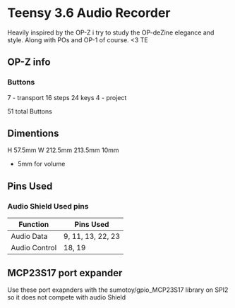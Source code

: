 # Teensy 3.6 Audio Recorder
Heavily inspired by the OP-Z i try to study
the OP-deZine elegance and style. Along with POs
and OP-1 of course. <3 TE 

## OP-Z info
### Buttons
7 - transport
16 steps
24 keys
4 - project 

51 total Buttons

## Dimentions
H 57.5mm
W 212.5mm 213.5mm 10mm
+ 5mm for volume


## Pins Used
### Audio Shield Used pins

|    Function   |  Pins Used |
|---------------|------------|
| Audio Data    | 9, 11, 13, 22, 23 |
| Audio Control | 18, 19 |

## MCP23S17 port expander
Use these port exapnders with 
the sumotoy/gpio_MCP23S17 library
on SPI2 so it does not compete with audio Shield
